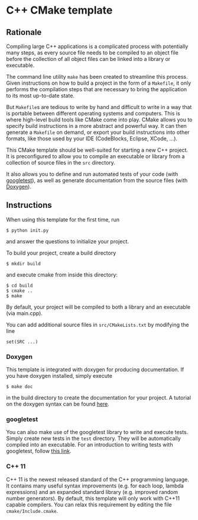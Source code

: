 
# C++ CMake template

## Rationale

Compiling large C++ applications is a complicated process with potentially many steps, as every source file needs to be compiled to an object file before the collection of all object files can be linked into a library or executable.

The command line utility `make` has been created to streamline this process.
Given instructions on how to build a project in the form of a `Makefile`, it only performs the compilation steps that are necessary to bring the application to its most up-to-date state.

But `Makefile`s are tedious to write by hand and difficult to write in a way that is portable between different operating systems and computers.
This is where high-level build tools like CMake come into play.
CMake allows you to specify build instructions in a more abstract and powerful way.
It can then generate a `Makefile` on demand, or export your build instructions into other formats, like those used by your IDE (CodeBlocks, Eclipse, XCode, ...).

This CMake template should be well-suited for starting a new C++ project.
It is preconfigured to allow you to compile an executable or library from a collection of source files in the `src` directory.

It also allows you to define and run automated tests of your code (with [googletest](http://code.google.com/p/googletest/)), as well as generate documentation from the source files (with [Doxygen](http://www.stack.nl/~dimitri/doxygen/)).

## Instructions

When using this template for the first time, run

    $ python init.py

and answer the questions to initialize your project.

To build your project, create a build directory

    $ mkdir build

and execute cmake from inside this directory:

    $ cd build
    $ cmake ..
    $ make

By default, your project will be compiled to both a library and an executable (via main.cpp).

You can add additional source files in `src/CMakeLists.txt` by modifying the line

    set(SRC ...)

### Doxygen

This template is integrated with doxygen for producing documentation.
If you have doxygen installed, simply execute

    $ make doc

in the build directory to create the documentation for your project.
A tutorial on the doxygen syntax can be found [here](http://www.stack.nl/~dimitri/doxygen/manual/docblocks.html).

### googletest

You can also make use of the googletest library to write and execute tests.
Simply create new tests in the `test` directory.
They will be automatically compiled into an executable.
For an introduction to writing tests with googletest, follow [this link](http://code.google.com/p/googletest/wiki/Primer).

### C++ 11

C++ 11 is the newest released standard of the C++ programming language.
It contains many useful syntax improvements (e.g. for each loop, lambda expressions) and an expanded standard library (e.g. improved random number generators).
By default, this template will only work with C++11 capable compilers.
You can relax this requirement by editing the file `cmake/Include.cmake`.



